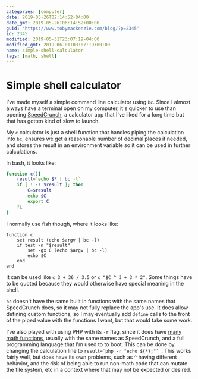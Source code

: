 ```yaml
---
categories: [computer]
date: 2019-05-26T02:14:52-04:00
date_gmt: 2019-05-26T06:14:52+00:00
guid: 'https://www.tobymackenzie.com/blog/?p=2345'
id: 2345
modified: 2019-05-31T23:07:19-04:00
modified_gmt: 2019-06-01T03:07:19+00:00
name: simple-shell-calculator
tags: [math, shell]
---
```


Simple shell calculator
=======================

I've made myself a simple command line calculator using `bc`.<!--more-->  Since I almost always have a terminal open on my computer, it's quicker to use than opening [SpeedCrunch](http://speedcrunch.org/), a calculator app that I've liked for a long time but that has gotten kind of slow to launch.

My `c` calculator is just a shell function that handles piping the calculation into `bc`, ensures we get a reasonable number of decimal places if needed, and stores the result in an environment variable so it can be used in further calculations.

In bash, it looks like:

``` sh
function c(){
	result=`echo $* | bc -l`
	if [ ! -z $result ]; then
		C=$result
		echo $C
		export C
	fi
}
```

I normally use fish though, where it looks like:

``` fish
function c
	set result (echo $argv | bc -l)
	if test -n "$result"
		set -gx C (echo $argv | bc -l)
		echo $C
	end
end
```

It can be used like `c 3 + 36 / 3.5` or `c "$C ^ 3 + 3 * 2"`.  Some things have to be quoted because they would otherwise have special meaning in the shell.

`bc` doesn't have the same built in functions with the same names that SpeedCrunch does, so it may not fully replace the app's use.  It does allow defining custom functions, so I may eventually add `define` calls to the front of the piped value with the functions I want, but that would take some work.

I've also played with using PHP with its `-r` flag, since it does have [many math functions](https://www.php.net/manual/en/ref.math.php), usually with the same names as SpeedCrunch, and a full programming language that I'm used to to boot.  This can be done by changing the calculation line to ``result=`php -r "echo ${*};"` ``.  This works fairly well, but does have its own problems, such as `^` having different behavior, and the risk of being able to run non-math code that can mutate the file system, etc in a context where that may not be expected or desired.
